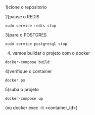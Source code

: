 1)clone o repositorio

2)pause o REDIS
```
sudo service redis stop
```
3)pare o POSTGRES
```
sudo service postgresql stop
```
4) vamos buildar o projeto com o docker
```
docker-compose build
```
4)verifique o container
```
docker ps
```
5)suba o projeto

```
docker-compose up
```
(ou docker exec -it <container_id>)
